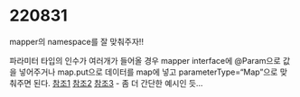 # 220831

mapper의 namespace를 잘 맞춰주자!!

파라미터 타입의 인수가 여러개가 들어올 경우 mapper interface에 @Param으로 값을 넣어주거나 map.put으로 데이터를 map에 넣고 parameterType=“Map”으로 맞춰주면 된다.
[참조1](https://masachi.tistory.com/258)  [참조2](https://heewon26.tistory.com/26)  [참조3](https://randro.tistory.com/10) - 좀 더 간단한 예시인 듯…